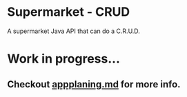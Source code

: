 # Supermarket - CRUD

A supermarket Java API that can do a C.R.U.D.

# Work in progress...
## Checkout [appplaning.md](https://github.com/allan-gilber/java-api-crud/blob/main/appplanning.md) for more info.
